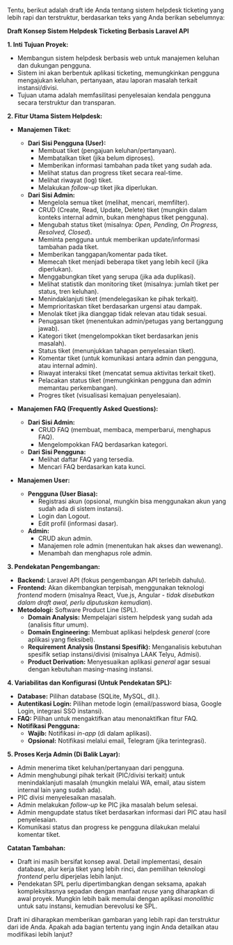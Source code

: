 Tentu, berikut adalah draft ide Anda tentang sistem helpdesk ticketing yang lebih rapi dan terstruktur, berdasarkan teks yang Anda berikan sebelumnya:

**Draft Konsep Sistem Helpdesk Ticketing Berbasis Laravel API**

**1.  Inti Tujuan Proyek:**

*   Membangun sistem helpdesk berbasis web untuk manajemen keluhan dan dukungan pengguna.
*   Sistem ini akan berbentuk aplikasi ticketing, memungkinkan pengguna mengajukan keluhan, pertanyaan, atau laporan masalah terkait instansi/divisi.
*   Tujuan utama adalah memfasilitasi penyelesaian kendala pengguna secara terstruktur dan transparan.

**2.  Fitur Utama Sistem Helpdesk:**

*   **Manajemen Tiket:**
    *   **Dari Sisi Pengguna (User):**
        *   Membuat tiket (pengajuan keluhan/pertanyaan).
        *   Membatalkan tiket (jika belum diproses).
        *   Memberikan informasi tambahan pada tiket yang sudah ada.
        *   Melihat status dan progress tiket secara real-time.
        *   Melihat riwayat (log) tiket.
        *   Melakukan *follow-up* tiket jika diperlukan.
    *   **Dari Sisi Admin:**
        *   Mengelola semua tiket (melihat, mencari, memfilter).
        *   CRUD (Create, Read, Update, Delete) tiket (mungkin dalam konteks internal admin, bukan menghapus tiket pengguna).
        *   Mengubah status tiket (misalnya: *Open, Pending, On Progress, Resolved, Closed*).
        *   Meminta pengguna untuk memberikan update/informasi tambahan pada tiket.
        *   Memberikan tanggapan/komentar pada tiket.
        *   Memecah tiket menjadi beberapa tiket yang lebih kecil (jika diperlukan).
        *   Menggabungkan tiket yang serupa (jika ada duplikasi).
        *   Melihat statistik dan monitoring tiket (misalnya: jumlah tiket per status, tren keluhan).
        *   Menindaklanjuti tiket (mendelegasikan ke pihak terkait).
        *   Memprioritaskan tiket berdasarkan urgensi atau dampak.
        *   Menolak tiket jika dianggap tidak relevan atau tidak sesuai.
        *   Penugasan tiket (menentukan admin/petugas yang bertanggung jawab).
        *   Kategori tiket (mengelompokkan tiket berdasarkan jenis masalah).
        *   Status tiket (menunjukkan tahapan penyelesaian tiket).
        *   Komentar tiket (untuk komunikasi antara admin dan pengguna, atau internal admin).
        *   Riwayat interaksi tiket (mencatat semua aktivitas terkait tiket).
        *   Pelacakan status tiket (memungkinkan pengguna dan admin memantau perkembangan).
        *   Progres tiket (visualisasi kemajuan penyelesaian).

*   **Manajemen FAQ (Frequently Asked Questions):**
    *   **Dari Sisi Admin:**
        *   CRUD FAQ (membuat, membaca, memperbarui, menghapus FAQ).
        *   Mengelompokkan FAQ berdasarkan kategori.
    *   **Dari Sisi Pengguna:**
        *   Melihat daftar FAQ yang tersedia.
        *   Mencari FAQ berdasarkan kata kunci.

*   **Manajemen User:**
    *   **Pengguna (User Biasa):**
        *   Registrasi akun (opsional, mungkin bisa menggunakan akun yang sudah ada di sistem instansi).
        *   Login dan Logout.
        *   Edit profil (informasi dasar).
    *   **Admin:**
        *   CRUD akun admin.
        *   Manajemen role admin (menentukan hak akses dan wewenang).
        *   Menambah dan menghapus role admin.

**3.  Pendekatan Pengembangan:**

*   **Backend:** Laravel API (fokus pengembangan API terlebih dahulu).
*   **Frontend:**  Akan dikembangkan terpisah, menggunakan teknologi *frontend* modern (misalnya React, Vue.js, Angular - *tidak disebutkan dalam draft awal, perlu diputuskan kemudian*).
*   **Metodologi:** Software Product Line (SPL).
    *   **Domain Analysis:** Mempelajari sistem helpdesk yang sudah ada (analisis fitur umum).
    *   **Domain Engineering:** Membuat aplikasi helpdesk *general* (core aplikasi yang fleksibel).
    *   **Requirement Analysis (Instansi Spesifik):** Menganalisis kebutuhan spesifik setiap instansi/divisi (misalnya LAAK Telyu, Admisi).
    *   **Product Derivation:** Menyesuaikan aplikasi *general* agar sesuai dengan kebutuhan masing-masing instansi.

**4.  Variabilitas dan Konfigurasi (Untuk Pendekatan SPL):**

*   **Database:** Pilihan database (SQLite, MySQL, dll.).
*   **Autentikasi Login:** Pilihan metode login (email/password biasa, Google Login, integrasi SSO instansi).
*   **FAQ:**  Pilihan untuk mengaktifkan atau menonaktifkan fitur FAQ.
*   **Notifikasi Pengguna:**
    *   **Wajib:** Notifikasi *in-app* (di dalam aplikasi).
    *   **Opsional:** Notifikasi melalui email, Telegram (jika terintegrasi).

**5.  Proses Kerja Admin (Di Balik Layar):**

*   Admin menerima tiket keluhan/pertanyaan dari pengguna.
*   Admin menghubungi pihak terkait (PIC/divisi terkait) untuk menindaklanjuti masalah (mungkin melalui WA, email, atau sistem internal lain yang sudah ada).
*   PIC divisi menyelesaikan masalah.
*   Admin melakukan *follow-up* ke PIC jika masalah belum selesai.
*   Admin mengupdate status tiket berdasarkan informasi dari PIC atau hasil penyelesaian.
*   Komunikasi status dan progress ke pengguna dilakukan melalui komentar tiket.

**Catatan Tambahan:**

*   Draft ini masih bersifat konsep awal. Detail implementasi, desain database, alur kerja tiket yang lebih rinci, dan pemilihan teknologi *frontend* perlu diperjelas lebih lanjut.
*   Pendekatan SPL perlu dipertimbangkan dengan seksama, apakah kompleksitasnya sepadan dengan manfaat *reuse* yang diharapkan di awal proyek. Mungkin lebih baik memulai dengan aplikasi *monolithic* untuk satu instansi, kemudian berevolusi ke SPL.

Draft ini diharapkan memberikan gambaran yang lebih rapi dan terstruktur dari ide Anda.  Apakah ada bagian tertentu yang ingin Anda detailkan atau modifikasi lebih lanjut?
